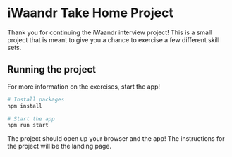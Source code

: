# iWaandr Take Home Project

Thank you for continuing the iWaandr interview project! This is a small project that is meant to give you a chance to exercise a few different skill sets.

## Running the project

For more information on the exercises, start the app!

```bash
# Install packages
npm install

# Start the app
npm run start
```

The project should open up your browser and the app! The instructions for the project will be the landing page.
